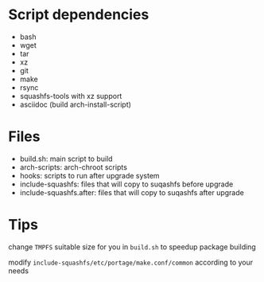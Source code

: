 # Script dependencies

* bash
* wget
* tar
* xz
* git
* make
* rsync
* squashfs-tools with xz support
* asciidoc (build arch-install-script)

# Files

* build.sh: main script to build
* arch-scripts: arch-chroot scripts
* hooks: scripts to run after upgrade system
* include-squashfs: files that will copy to suqashfs before upgrade
* include-squashfs.after: files that will copy to suqashfs after upgrade

# Tips

change `TMPFS` suitable size for you in `build.sh` to speedup package building

modify `include-squashfs/etc/portage/make.conf/common` according to your needs
